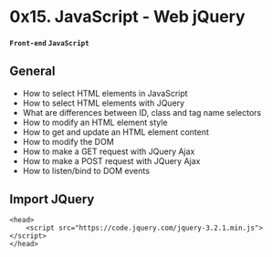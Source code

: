 # 0x15. JavaScript - Web jQuery

#### `Front-end` `JavaScript`

## General 

- How to select HTML elements in JavaScript
- How to select HTML elements with JQuery
- What are differences between ID, class and tag name selectors
- How to modify an HTML element style
- How to get and update an HTML element content
- How to modify the DOM
- How to make a GET request with JQuery Ajax
- How to make a POST request with JQuery Ajax
- How to listen/bind to DOM events

## Import JQuery
```
<head>
    <script src="https://code.jquery.com/jquery-3.2.1.min.js"></script>
</head>
```